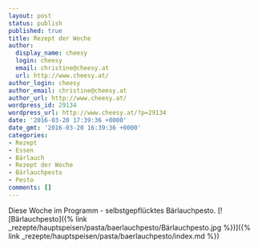 ```yaml
---
layout: post
status: publish
published: true
title: Rezept der Woche
author:
  display_name: cheesy
  login: cheesy
  email: christine@cheesy.at
  url: http://www.cheesy.at/
author_login: cheesy
author_email: christine@cheesy.at
author_url: http://www.cheesy.at/
wordpress_id: 29134
wordpress_url: http://www.cheesy.at/?p=29134
date: '2016-03-20 17:39:36 +0000'
date_gmt: '2016-03-20 16:39:36 +0000'
categories:
- Rezept
- Essen
- Bärlauch
- Rezept der Woche
- Bärlauchpesto
- Pesto
comments: []
---
```

Diese Woche im Programm - selbstgepflücktes Bärlauchpesto.
[![Bärlauchpesto]({% link _rezepte/hauptspeisen/pasta/baerlauchpesto/Bärlauchpesto.jpg %})]({% link _rezepte/hauptspeisen/pasta/baerlauchpesto/index.md %})
